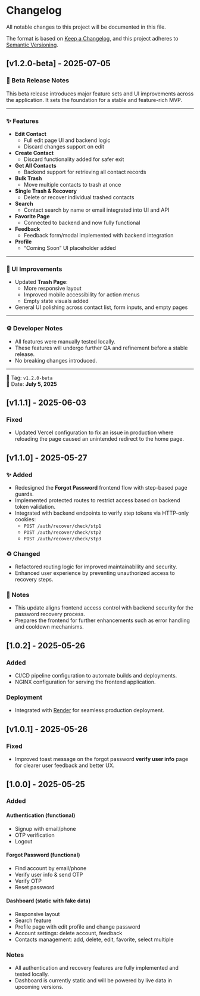 # Changelog

All notable changes to this project will be documented in this file.

The format is based on [Keep a Changelog](https://keepachangelog.com/en/1.0.0/), and this project adheres to [Semantic Versioning](https://semver.org/).

## [v1.2.0-beta] - 2025-07-05

### 🚧 Beta Release Notes

This beta release introduces major feature sets and UI improvements across the application. It sets the foundation for a stable and feature-rich MVP.

---

### ✨ Features

- **Edit Contact**
  - Full edit page UI and backend logic
  - Discard changes support on edit
- **Create Contact**
  - Discard functionality added for safer exit
- **Get All Contacts**
  - Backend support for retrieving all contact records
- **Bulk Trash**
  - Move multiple contacts to trash at once
- **Single Trash & Recovery**
  - Delete or recover individual trashed contacts
- **Search**
  - Contact search by name or email integrated into UI and API
- **Favorite Page**
  - Connected to backend and now fully functional
- **Feedback**
  - Feedback form/modal implemented with backend integration
- **Profile**
  - “Coming Soon” UI placeholder added

---

### 💄 UI Improvements

- Updated **Trash Page**:
  - More responsive layout
  - Improved mobile accessibility for action menus
  - Empty state visuals added
- General UI polishing across contact list, form inputs, and empty pages

---

### ⚙️ Developer Notes

- All features were manually tested locally.
- These features will undergo further QA and refinement before a stable release.
- No breaking changes introduced.

---

🔖 Tag: `v1.2.0-beta`  
📅 Date: **July 5, 2025**

## [v1.1.1] - 2025-06-03

### Fixed

- Updated Vercel configuration to fix an issue in production where reloading the page caused an unintended redirect to the home page.

## [v1.1.0] - 2025-05-27

### ✨ Added

- Redesigned the **Forgot Password** frontend flow with step-based page guards.
- Implemented protected routes to restrict access based on backend token validation.
- Integrated with backend endpoints to verify step tokens via HTTP-only cookies:
  - `POST /auth/recover/check/stp1`
  - `POST /auth/recover/check/stp2`
  - `POST /auth/recover/check/stp3`

### ♻️ Changed

- Refactored routing logic for improved maintainability and security.
- Enhanced user experience by preventing unauthorized access to recovery steps.

### 🔧 Notes

- This update aligns frontend access control with backend security for the password recovery process.
- Prepares the frontend for further enhancements such as error handling and cooldown mechanisms.

## [1.0.2] - 2025-05-26

### Added

- CI/CD pipeline configuration to automate builds and deployments.
- NGINX configuration for serving the frontend application.

### Deployment

- Integrated with [Render](https://render.com) for seamless production deployment.

## [v1.0.1] - 2025-05-26

### Fixed

- Improved toast message on the forgot password **verify user info** page for clearer user feedback and better UX.

## [1.0.0] - 2025-05-25

### Added

#### Authentication (functional)

- Signup with email/phone
- OTP verification
- Logout

#### Forgot Password (functional)

- Find account by email/phone
- Verify user info & send OTP
- Verify OTP
- Reset password

#### Dashboard (static with fake data)

- Responsive layout
- Search feature
- Profile page with edit profile and change password
- Account settings: delete account, feedback
- Contacts management: add, delete, edit, favorite, select multiple

### Notes

- All authentication and recovery features are fully implemented and tested locally.
- Dashboard is currently static and will be powered by live data in upcoming versions.
